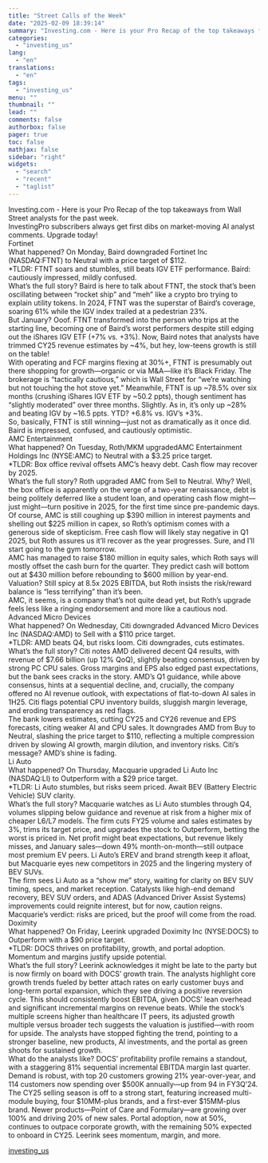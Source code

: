 ```yaml
---
title: "Street Calls of the Week"
date: "2025-02-09 18:39:14"
summary: "Investing.com - Here is your Pro Recap of the top takeaways from Wall Street analysts for the past week.InvestingPro subscribers always get first dibs on market-moving AI analyst comments. Upgrade today! Fortinet What happened? On Monday, Baird downgraded Fortinet Inc (NASDAQ:FTNT) to Neutral with a price target of $112.*TLDR: FTNT..."
categories:
  - "investing_us"
lang:
  - "en"
translations:
  - "en"
tags:
  - "investing_us"
menu: ""
thumbnail: ""
lead: ""
comments: false
authorbox: false
pager: true
toc: false
mathjax: false
sidebar: "right"
widgets:
  - "search"
  - "recent"
  - "taglist"
---
```


Investing.com - Here is your Pro Recap of the top takeaways from Wall Street analysts for the past week.  
InvestingPro subscribers always get first dibs on market-moving AI analyst comments. Upgrade today!  
 Fortinet   
What happened? On Monday, Baird downgraded Fortinet Inc (NASDAQ:FTNT) to Neutral with a price target of $112.  
\*TLDR: FTNT soars and stumbles, still beats IGV ETF performance. Baird: cautiously impressed, mildly confused.  
What’s the full story? Baird is here to talk about FTNT, the stock that’s been oscillating between “rocket ship” and “meh” like a crypto bro trying to explain utility tokens. In 2024, FTNT was the superstar of Baird’s coverage, soaring 61% while the IGV index trailed at a pedestrian 23%.  
But January? Ooof. FTNT transformed into the person who trips at the starting line, becoming one of Baird’s worst performers despite still edging out the iShares IGV ETF (+7% vs. +3%). Now, Baird notes that analysts have trimmed CY25 revenue estimates by ~4%, but hey, low-teens growth is still on the table!  
With operating and FCF margins flexing at 30%+, FTNT is presumably out there shopping for growth—organic or via M&A—like it’s Black Friday. The brokerage is “tactically cautious,” which is Wall Street for “we’re watching but not touching the hot stove yet.” Meanwhile, FTNT is up ~78.5% over six months (crushing iShares IGV ETF by ~50.2 ppts), though sentiment has “slightly moderated” over three months. Slightly. As in, it’s only up ~28% and beating IGV by ~16.5 ppts. YTD? +6.8% vs. IGV’s +3%.  
So, basically, FTNT is still winning—just not as dramatically as it once did. Baird is impressed, confused, and cautiously optimistic.  
AMC Entertainment  
What happened? On Tuesday, Roth/MKM upgradedAMC Entertainment Holdings Inc (NYSE:AMC) to Neutral with a $3.25 price target.  
\*TLDR: Box office revival offsets AMC’s heavy debt. Cash flow may recover by 2025.  
What’s the full story? Roth upgraded AMC from Sell to Neutral. Why? Well, the box office is apparently on the verge of a two-year renaissance, debt is being politely deferred like a student loan, and operating cash flow might—just might—turn positive in 2025, for the first time since pre-pandemic days.  
Of course, AMC is still coughing up $390 million in interest payments and shelling out $225 million in capex, so Roth’s optimism comes with a generous side of skepticism. Free cash flow will likely stay negative in Q1 2025, but Roth assures us it’ll recover as the year progresses. Sure, and I’ll start going to the gym tomorrow.  
AMC has managed to raise $180 million in equity sales, which Roth says will mostly offset the cash burn for the quarter. They predict cash will bottom out at $430 million before rebounding to $600 million by year-end. Valuation? Still spicy at 8.5x 2025 EBITDA, but Roth insists the risk/reward balance is “less terrifying” than it’s been.  
AMC, it seems, is a company that’s not quite dead yet, but Roth’s upgrade feels less like a ringing endorsement and more like a cautious nod.  
Advanced Micro Devices  
What happened? On Wednesday, Citi downgraded Advanced Micro Devices Inc (NASDAQ:AMD) to Sell with a $110 price target.  
\*TLDR: AMD beats Q4, but risks loom. Citi downgrades, cuts estimates.  
What’s the full story? Citi notes AMD delivered decent Q4 results, with revenue of $7.66 billion (up 12% QoQ), slightly beating consensus, driven by strong PC CPU sales. Gross margins and EPS also edged past expectations, but the bank sees cracks in the story. AMD’s Q1 guidance, while above consensus, hints at a sequential decline, and, crucially, the company offered no AI revenue outlook, with expectations of flat-to-down AI sales in 1H25. Citi flags potential CPU inventory builds, sluggish margin leverage, and eroding transparency as red flags.  
The bank lowers estimates, cutting CY25 and CY26 revenue and EPS forecasts, citing weaker AI and CPU sales. It downgrades AMD from Buy to Neutral, slashing the price target to $110, reflecting a multiple compression driven by slowing AI growth, margin dilution, and inventory risks. Citi’s message? AMD’s shine is fading.  
Li Auto  
What happened? On Thursday, Macquarie upgraded Li Auto Inc (NASDAQ:LI) to Outperform with a $29 price target.  
\*TLDR: Li Auto stumbles, but risks seem priced. Await BEV (Battery Electric Vehicle) SUV clarity.  
What’s the full story? Macquarie watches as Li Auto stumbles through Q4, volumes slipping below guidance and revenue at risk from a higher mix of cheaper L6/L7 models. The firm cuts FY25 volume and sales estimates by 3%, trims its target price, and upgrades the stock to Outperform, betting the worst is priced in. Net profit might beat expectations, but revenue likely misses, and January sales—down 49% month-on-month—still outpace most premium EV peers. Li Auto’s EREV and brand strength keep it afloat, but Macquarie eyes new competitors in 2025 and the lingering mystery of BEV SUVs.  
The firm sees Li Auto as a “show me” story, waiting for clarity on BEV SUV timing, specs, and market reception. Catalysts like high-end demand recovery, BEV SUV orders, and ADAS (Advanced Driver Assist Systems) improvements could reignite interest, but for now, caution reigns. Macquarie’s verdict: risks are priced, but the proof will come from the road.  
 Doximity   
What happened? On Friday, Leerink upgraded Doximity Inc (NYSE:DOCS) to Outperform with a $90 price target.  
\*TLDR: DOCS thrives on profitability, growth, and portal adoption. Momentum and margins justify upside potential.  
What’s the full story? Leerink acknowledges it might be late to the party but is now firmly on board with DOCS’ growth train. The analysts highlight core growth trends fueled by better attach rates on early customer buys and long-term portal expansion, which they see driving a positive reversion cycle. This should consistently boost EBITDA, given DOCS’ lean overhead and significant incremental margins on revenue beats. While the stock’s multiple screens higher than healthcare IT peers, its adjusted growth multiple versus broader tech suggests the valuation is justified—with room for upside. The analysts have stopped fighting the trend, pointing to a stronger baseline, new products, AI investments, and the portal as green shoots for sustained growth.  
What do the analysts like? DOCS’ profitability profile remains a standout, with a staggering 81% sequential incremental EBITDA margin last quarter. Demand is robust, with top 20 customers growing 21% year-over-year, and 114 customers now spending over $500K annually—up from 94 in FY3Q’24. The CY25 selling season is off to a strong start, featuring increased multi-module buying, four $10MM-plus brands, and a first-ever $15MM-plus brand. Newer products—Point of Care and Formulary—are growing over 100% and driving 20% of new sales. Portal adoption, now at 50%, continues to outpace corporate growth, with the remaining 50% expected to onboard in CY25. Leerink sees momentum, margin, and more.

[investing_us](https://www.investing.com/news/stock-market-news/street-calls-of-the-week-3857834)
